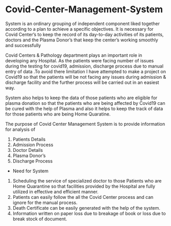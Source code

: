 # Covid-Center-Management-System
System is an ordinary grouping of independent component liked together according to a plan to achieve a specific objectives.  It is necessary for Covid Center’s to keep the record of its day-to-day activities of its patients, doctors and the Plasma Donor’s that keep the center’s working smoothly and successfully 

 Covid Centers & Pathology department plays an important role in developing any Hospital. As the patients were facing number of issues during the testing for covid19, admission, discharge process due to manual entry of data .To avoid there limitation I have attempted to make a project on Covid19 so that the patients will be not facing any issues during admission & discharge facility and the further process will be carried out in an easiest way.
 
System also helps to keep the data of those patients who are eligible for plasma donation so that the patients who are being affected by Covid19 can be cured with the help of Plasma and also it helps to keep the track of data for those patients who are being Home Quaratine.
 

The purpose of Covid Center Management System is to provide information for analysis of
 1. Patients Details
 2. Admission Process
 3. Doctor Details
 4. Plasma Donor’s
 5. Discharge Process
 
* Need for System


1.	Scheduling the service of specialized doctor to those Patients who are Home Quarantine so that facilities provided by the Hospital are fully utilized in effective and efficient manner.
2.	Patients can easily follow the all the Covid Center process and can ignore for the manual process.
3.	Death Certificate can be easily generated with the help of the system.
4.	Information written on paper loss due to breakage of book or loss due to break stock of document.

